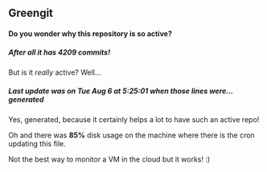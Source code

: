 ## Greengit

#### Do you wonder why this repository is so active?

##### After all it has 4209 commits!

But is it *really* active? Well...

##### Last update was on Tue Aug 6 at 5:25:01 when those lines were... generated

Yes, generated, because it certainly helps a lot to have such an active repo!

Oh and there was **85%** disk usage on the machine
where there is the cron updating this file.

Not the best way to monitor a VM in the cloud but it works! :)
